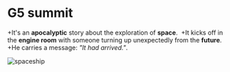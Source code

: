 # G5 summit
+It's an **apocalyptic** story about the exploration of **space**. 
+It kicks off in the **engine room** with someone turning up unexpectedly from the **future**. 
+He carries a message: *"It had arrived."*.

<!--- OMG OMG OMG -->

<img src="https://i.pinimg.com/originals/34/c3/20/34c3208612a15b9ac63920b082e4b95e.jpg"
alt="spaceship"
style="float: left; margin-right: 10px;" />

